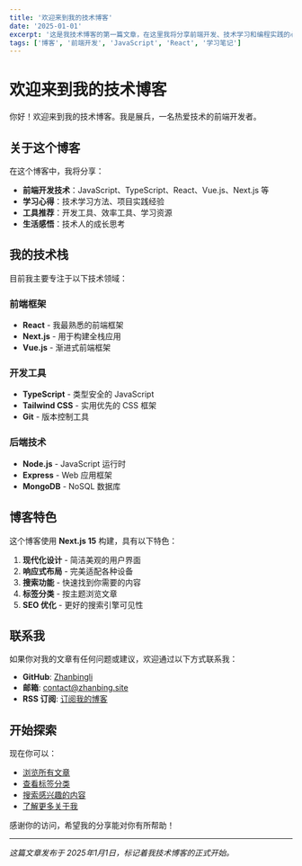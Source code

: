 ```yaml
---
title: '欢迎来到我的技术博客'
date: '2025-01-01'
excerpt: '这是我技术博客的第一篇文章，在这里我将分享前端开发、技术学习和编程实践的心得体会。'
tags: ['博客', '前端开发', 'JavaScript', 'React', '学习笔记']
---
```


# 欢迎来到我的技术博客

你好！欢迎来到我的技术博客。我是展兵，一名热爱技术的前端开发者。

## 关于这个博客

在这个博客中，我将分享：

- **前端开发技术**：JavaScript、TypeScript、React、Vue.js、Next.js 等
- **学习心得**：技术学习方法、项目实践经验
- **工具推荐**：开发工具、效率工具、学习资源
- **生活感悟**：技术人的成长思考

## 我的技术栈

目前我主要专注于以下技术领域：

### 前端框架
- **React** - 我最熟悉的前端框架
- **Next.js** - 用于构建全栈应用
- **Vue.js** - 渐进式前端框架

### 开发工具
- **TypeScript** - 类型安全的 JavaScript
- **Tailwind CSS** - 实用优先的 CSS 框架
- **Git** - 版本控制工具

### 后端技术
- **Node.js** - JavaScript 运行时
- **Express** - Web 应用框架
- **MongoDB** - NoSQL 数据库

## 博客特色

这个博客使用 **Next.js 15** 构建，具有以下特色：

1. **现代化设计** - 简洁美观的用户界面
2. **响应式布局** - 完美适配各种设备
3. **搜索功能** - 快速找到你需要的内容
4. **标签分类** - 按主题浏览文章
5. **SEO 优化** - 更好的搜索引擎可见性

## 联系我

如果你对我的文章有任何问题或建议，欢迎通过以下方式联系我：

- **GitHub**: [Zhanbingli](https://github.com/Zhanbingli)
- **邮箱**: contact@zhanbing.site
- **RSS 订阅**: [订阅我的博客](/feed.xml)

## 开始探索

现在你可以：

- [浏览所有文章](/)
- [查看标签分类](/tags)
- [搜索感兴趣的内容](/search)
- [了解更多关于我](/about)

感谢你的访问，希望我的分享能对你有所帮助！

---

*这篇文章发布于 2025年1月1日，标记着我技术博客的正式开始。* 